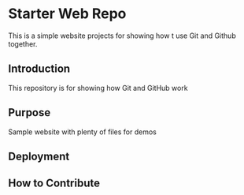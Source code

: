 # Starter Web Repo

This is a simple website projects for showing how t use Git and Github together.


## Introduction
This repository is for showing how Git and GitHub work

## Purpose

Sample website with plenty of files for demos

## Deployment



## How to Contribute